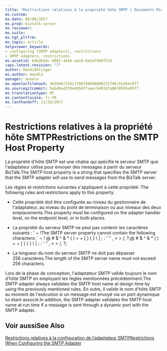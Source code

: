 ```yaml
---
title: "Restrictions relatives à la propriété hôte SMTP | Documents Microsoft"
ms.custom: 
ms.date: 06/08/2017
ms.prod: biztalk-server
ms.reviewer: 
ms.suite: 
ms.tgt_pltfrm: 
ms.topic: article
helpviewer_keywords:
- configuring [SMTP adapters], restrictions
- SMTP adapters, restrictions
ms.assetid: 6dbdb6dc-0062-4444-a4c8-6e2a7900f533
caps.latest.revision: "7"
author: MandiOhlinger
ms.author: mandia
manager: anneta
ms.openlocfilehash: 465946f15d11f087995b8000231796c5e204c077
ms.sourcegitcommit: 5abd0ed3f9e4858ffaaec5481bfa8878595e95f7
ms.translationtype: MT
ms.contentlocale: fr-FR
ms.lasthandoff: 11/28/2017
---
```

# <a name="restrictions-on-the-smtp-host-property"></a><span data-ttu-id="02977-102">Restrictions relatives à la propriété hôte SMTP</span><span class="sxs-lookup"><span data-stu-id="02977-102">Restrictions on the SMTP Host Property</span></span>
<span data-ttu-id="02977-103">La propriété d'hôte SMTP est une chaîne qui spécifie le serveur SMTP que l'adaptateur utilise pour envoyer des messages à partir du serveur BizTalk.</span><span class="sxs-lookup"><span data-stu-id="02977-103">The SMTP host property is a string that specifies the SMTP server that the SMTP adapter will use to send messages from the BizTalk server.</span></span>  
  
 <span data-ttu-id="02977-104">Les règles et restrictions suivantes s'appliquent à cette propriété :</span><span class="sxs-lookup"><span data-stu-id="02977-104">The following rules and restrictions apply to this property:</span></span>  
  
-   <span data-ttu-id="02977-105">Cette propriété doit être configurée au niveau du gestionnaire de l'adaptateur, au niveau du point de terminaison ou aux niveaux des deux emplacements.</span><span class="sxs-lookup"><span data-stu-id="02977-105">This property must be configured on the adapter handler level, on the endpoint level, or in both places.</span></span>  
  
-   <span data-ttu-id="02977-106">La propriété du serveur SMTP ne peut pas contenir les caractères suivants : ' ~ !</span><span class="sxs-lookup"><span data-stu-id="02977-106">The SMTP server property cannot contain the following characters: \` ~ !</span></span> <span data-ttu-id="02977-107">@ # $ ^ & * ( ) = + [ ] { } \ &#124; ; : ' " , \< \> /, ?;</span><span class="sxs-lookup"><span data-stu-id="02977-107">@ # $ ^ & * ( ) = + [ ] { } \ &#124; ; : ' " , \< \> /, ?;</span></span>  
  
-   <span data-ttu-id="02977-108">La longueur du nom du serveur SMTP ne doit pas dépasser 256 caractères.</span><span class="sxs-lookup"><span data-stu-id="02977-108">The length of the SMTP server name must not exceed 256 characters.</span></span>  
  
 <span data-ttu-id="02977-109">Lors de la phase de conception, l'adaptateur SMTP valide toujours le nom d'hôte SMTP en employant les règles mentionnées précédemment.</span><span class="sxs-lookup"><span data-stu-id="02977-109">The SMTP adapter always validates the SMTP host name at design time by using the previously mentioned rules.</span></span> <span data-ttu-id="02977-110">En outre, il valide le nom d'hôte SMTP au moment de l'exécution si un message est envoyé via un port dynamique lui étant associé.</span><span class="sxs-lookup"><span data-stu-id="02977-110">In addition, the SMTP adapter validates the SMTP host name at run time if a message is sent through a dynamic port with the SMTP adapter.</span></span>  
  
## <a name="see-also"></a><span data-ttu-id="02977-111">Voir aussi</span><span class="sxs-lookup"><span data-stu-id="02977-111">See Also</span></span>  
 [<span data-ttu-id="02977-112">Restrictions relatives à la configuration de l’adaptateur SMTP</span><span class="sxs-lookup"><span data-stu-id="02977-112">Restrictions When Configuring the SMTP Adapter</span></span>](../core/restrictions-when-configuring-the-smtp-adapter.md)